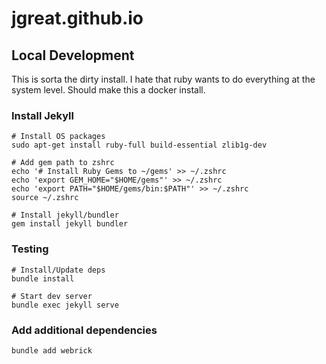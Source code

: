 # jgreat.github.io

## Local Development

This is sorta the dirty install.  I hate that ruby wants to do everything at the system level.
Should make this a docker install.

### Install Jekyll

```
# Install OS packages
sudo apt-get install ruby-full build-essential zlib1g-dev

# Add gem path to zshrc
echo '# Install Ruby Gems to ~/gems' >> ~/.zshrc
echo 'export GEM_HOME="$HOME/gems"' >> ~/.zshrc
echo 'export PATH="$HOME/gems/bin:$PATH"' >> ~/.zshrc
source ~/.zshrc

# Install jekyll/bundler
gem install jekyll bundler
```

### Testing

```
# Install/Update deps
bundle install

# Start dev server
bundle exec jekyll serve
```

### Add additional dependencies

```
bundle add webrick
```
